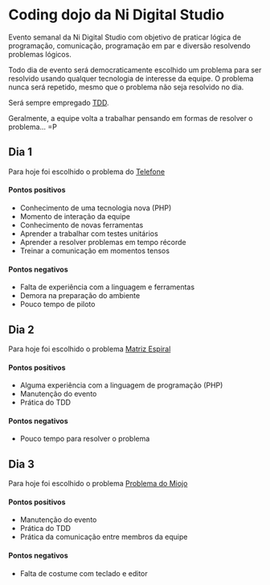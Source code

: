 # Coding dojo da Ni Digital Studio

Evento semanal da Ni Digital Studio com objetivo de praticar lógica de programação,
comunicação, programação em par e diversão resolvendo problemas lógicos.

Todo dia de evento será democraticamente escolhido um problema para ser resolvido usando
qualquer tecnologia de interesse da equipe. O problema nunca será repetido, mesmo que o problema
não seja resolvido no dia.

Será sempre empregado [TDD](https://en.wikipedia.org/wiki/Test-driven_development).

Geralmente, a equipe volta a trabalhar pensando em formas de resolver o problema... =P


## Dia 1
Para hoje foi escolhido o problema do [Telefone](http://dojopuzzles.com/problemas/exibe/encontre-o-telefone/)

#### Pontos positivos
- Conhecimento de uma tecnologia nova (PHP)
- Momento de interação da equipe
- Conhecimento de novas ferramentas
- Aprender a trabalhar com testes unitários
- Aprender a resolver problemas em tempo récorde
- Treinar a comunicação em momentos tensos

#### Pontos negativos
- Falta de experiência com a linguagem e ferramentas
- Demora na preparação do ambiente
- Pouco tempo de piloto

## Dia 2
Para hoje foi escolhido o problema [Matriz Espiral](http://dojopuzzles.com/problemas/exibe/matriz-espiral/)

#### Pontos positivos
- Alguma experiência com a linguagem de programação (PHP)
- Manutenção do evento
- Prática do TDD

#### Pontos negativos
- Pouco tempo para resolver o problema

## Dia 3
Para hoje foi escolhido o problema [Problema do Miojo](http://dojopuzzles.com/problemas/exibe/problema-do-miojo/)

#### Pontos positivos
- Manutenção do evento
- Prática do TDD
- Prática da comunicação entre membros da equipe

#### Pontos negativos
- Falta de costume com teclado e editor
